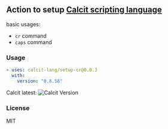 ## Action to setup [Calcit scripting language](https://calcit-lang.org/)

basic usages:

- `cr` command
- `caps` command

### Usage

```yml
- uses: calcit-lang/setup-cr@0.0.3
  with:
    version: "0.8.58"
```

Calcit latest: ![Calcit Version](https://img.shields.io/github/v/release/calcit-lang/calcit)

### License

MIT
